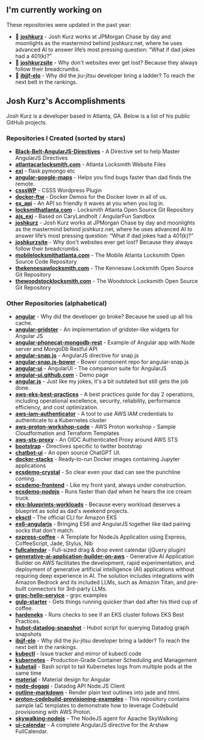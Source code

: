 ## I'm currently working on

These repositories were updated in the past year:

* 🚀 [**joshkurz**](https://github.com/joshkurz/joshkurz) - Josh Kurz works at JPMorgan Chase by day and moonlights as the mastermind behind joshkurz.net, where he uses advanced AI to answer life’s most pressing question: “What if dad jokes had a 401(k)?”
* 🚀 [**joshkurzsite**](https://github.com/joshkurz/joshkurzsite) - Why don't websites ever get lost? Because they always follow their breadcrumbs.
* 🚀 [**ibjjf-elo**](https://github.com/joshkurz/ibjjf-elo) - Why did the jiu-jitsu developer bring a ladder? To reach the next belt in the rankings.

## Josh Kurz's Accomplishments

Josh Kurz is a developer based in Atlanta, GA. Below is a list of his public GitHub projects.

### Repositories I Created (sorted by stars)
* [**Black-Belt-AngularJS-Directives**](https://github.com/joshkurz/Black-Belt-AngularJS-Directives) - A Directive set to help Master AngularJS Directives
* [**atlantacarlocksmith.com**](https://github.com/joshkurz/atlantacarlocksmith.com) - Atlanta Locksmith Website Files
* [**exi**](https://github.com/joshkurz/exi) - flask pymongo etc
* [**angular-google-maps**](https://github.com/joshkurz/angular-google-maps) - Helps you find bugs faster than dad finds the remote.
* [**csssWP**](https://github.com/joshkurz/csssWP) - CSSS Wordpress Plugin
* [**docker-ftw**](https://github.com/joshkurz/docker-ftw) - Docker Demos for the Docker lover in all of us.
* [**ex_api**](https://github.com/joshkurz/ex_api) - An API so friendly it waves at you when you log in.
* [**locksmithatlanta.com**](https://github.com/joshkurz/locksmithatlanta.com) - Locksmith Atlanta Open Source Git Repository
* [**ajs_exi**](https://github.com/joshkurz/ajs_exi) - Based on CaryLandholt / AngularFun Sandbox
* [**joshkurz**](https://github.com/joshkurz/joshkurz) - Josh Kurz works at JPMorgan Chase by day and moonlights as the mastermind behind joshkurz.net, where he uses advanced AI to answer life’s most pressing question: “What if dad jokes had a 401(k)?”
* [**joshkurzsite**](https://github.com/joshkurz/joshkurzsite) - Why don't websites ever get lost? Because they always follow their breadcrumbs.
* [**mobilelocksmithatlanta.com**](https://github.com/joshkurz/mobilelocksmithatlanta.com) - The Mobile Atlanta Locksmith Open Source Code Repository
* [**thekennesawlocksmith.com**](https://github.com/joshkurz/thekennesawlocksmith.com) - The Kennesaw Locksmith Open Source Git Repository
* [**thewoodstocklocksmith.com**](https://github.com/joshkurz/thewoodstocklocksmith.com) - The Woodstock Locksmith Open Source Git Repository

### Other Repositories (alphabetical)
* [**angular**](https://github.com/joshkurz/angular) - Why did the developer go broke? Because he used up all his cache.
* [**angular-gridster**](https://github.com/joshkurz/angular-gridster) - An implementation of gridster-like widgets for Angular JS
* [**angular-phonecat-mongodb-rest**](https://github.com/joshkurz/angular-phonecat-mongodb-rest) - Example of Angular app with Node server and MongoDb Restful API
* [**angular-snap.js**](https://github.com/joshkurz/angular-snap.js) - AngularJS directive for snap.js
* [**angular-snap.js-bower**](https://github.com/joshkurz/angular-snap.js-bower) - Bower component repo for angular-snap.js
* [**angular-ui**](https://github.com/joshkurz/angular-ui) - AngularUI - The companion suite for AngularJS
* [**angular-ui.github.com**](https://github.com/joshkurz/angular-ui.github.com) - Demo page
* [**angular.js**](https://github.com/joshkurz/angular.js) - Just like my jokes, it's a bit outdated but still gets the job done.
* [**aws-eks-best-practices**](https://github.com/joshkurz/aws-eks-best-practices) - A best practices guide for day 2 operations, including operational excellence, security, reliability, performance efficiency, and cost optimization.
* [**aws-iam-authenticator**](https://github.com/joshkurz/aws-iam-authenticator) - A tool to use AWS IAM credentials to authenticate to a Kubernetes cluster
* [**aws-proton-workshop-code**](https://github.com/joshkurz/aws-proton-workshop-code) - AWS Proton workshop - Sample Cloudformation and Terraform Templates
* [**aws-sts-proxy**](https://github.com/joshkurz/aws-sts-proxy) - An OIDC Authenticated Proxy around AWS STS
* [**bootstrap**](https://github.com/joshkurz/bootstrap) - Directives specific to twitter bootstrap
* [**chatbot-ui**](https://github.com/joshkurz/chatbot-ui) - An open source ChatGPT UI.
* [**docker-stacks**](https://github.com/joshkurz/docker-stacks) - Ready-to-run Docker images containing Jupyter applications
* [**ecsdemo-crystal**](https://github.com/joshkurz/ecsdemo-crystal) - So clear even your dad can see the punchline coming.
* [**ecsdemo-frontend**](https://github.com/joshkurz/ecsdemo-frontend) - Like my front yard, always under construction.
* [**ecsdemo-nodejs**](https://github.com/joshkurz/ecsdemo-nodejs) - Runs faster than dad when he hears the ice cream truck.
* [**eks-blueprints-workloads**](https://github.com/joshkurz/eks-blueprints-workloads) - Because every workload deserves a blueprint as solid as dad's weekend projects.
* [**eksctl**](https://github.com/joshkurz/eksctl) - The official CLI for Amazon EKS
* [**es6-angularjs**](https://github.com/joshkurz/es6-angularjs) - Bringing ES6 and AngularJS together like dad pairing socks that don't match.
* [**express-coffee**](https://github.com/joshkurz/express-coffee) - A Template for NodeJs Application using Express, CoffeeScript, Jade, Stylus, Nib
* [**fullcalendar**](https://github.com/joshkurz/fullcalendar) - Full-sized drag & drop event calendar (jQuery plugin)
* [**generative-ai-application-builder-on-aws**](https://github.com/joshkurz/generative-ai-application-builder-on-aws) - Generative AI Application Builder on AWS facilitates the development, rapid experimentation, and deployment of generative artificial intelligence (AI) applications without requiring deep experience in AI. The solution includes integrations with Amazon Bedrock and its included LLMs, such as Amazon Titan, and pre-built connectors for 3rd-party LLMs.
* [**grpc-hello-service**](https://github.com/joshkurz/grpc-hello-service) - grpc examples
* [**gulp-starter**](https://github.com/joshkurz/gulp-starter) - Gets things running quicker than dad after his third cup of coffee.
* [**hardeneks**](https://github.com/joshkurz/hardeneks) - Runs checks to see if an EKS cluster follows EKS Best Practices.
* [**hubot-datadog-snapshot**](https://github.com/joshkurz/hubot-datadog-snapshot) - Hubot script for querying Datadog graph snapshots
* [**ibjjf-elo**](https://github.com/joshkurz/ibjjf-elo) - Why did the jiu-jitsu developer bring a ladder? To reach the next belt in the rankings.
* [**kubectl**](https://github.com/joshkurz/kubectl) - Issue tracker and mirror of kubectl code
* [**kubernetes**](https://github.com/joshkurz/kubernetes) - Production-Grade Container Scheduling and Management
* [**kubetail**](https://github.com/joshkurz/kubetail) - Bash script to tail Kubernetes logs from multiple pods at the same time
* [**material**](https://github.com/joshkurz/material) - Material design for Angular
* [**node-dogapi**](https://github.com/joshkurz/node-dogapi) - Datadog API Node.JS Client
* [**outline-markdown**](https://github.com/joshkurz/outline-markdown) - Render plain text outlines into jade and html.
* [**proton-codebuild-provisioning-examples**](https://github.com/joshkurz/proton-codebuild-provisioning-examples) - This repository contains sample IaC templates to demonstrate how to leverage Codebuild provisioning with AWS Proton.
* [**skywalking-nodejs**](https://github.com/joshkurz/skywalking-nodejs) - The NodeJS agent for Apache SkyWalking
* [**ui-calendar**](https://github.com/joshkurz/ui-calendar) - A complete AngularJS directive for the Arshaw FullCalendar.
